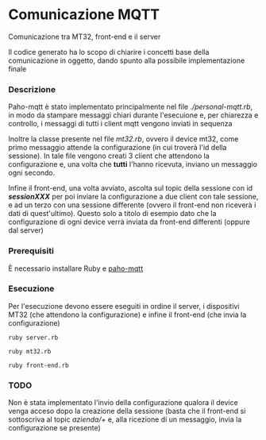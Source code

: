 # Comunicazione MQTT

Comunicazione tra MT32, front-end e il server

Il codice generato ha lo scopo di chiarire i concetti base della comunicazione in oggetto, dando spunto alla possibile implementazione finale

### Descrizione
Paho-mqtt è stato implementato principalmente nel file *./personal-mqtt.rb*, in modo da stampare messaggi chiari durante l'esecuione e, per chiarezza e controllo, i messaggi di tutti i client mqtt vengono inviati in sequenza  

Inoltre la classe presente nel file *mt32.rb*, ovvero il device mt32, come primo messaggio attende la configurazione (in cui troverà l'id della sessione). In tale file vengono creati 3 client che attendono la configurazione e, una volta che **tutti** l'hanno ricevuta, inviano un messaggio ogni secondo.

Infine il front-end, una volta avviato, ascolta sul topic della sessione con id ***sessionXXX*** per poi inviare la configurazione a due client con tale sessione, e ad un terzo con una sessione differente (ovvero il front-end non riceverà i dati di quest'ultimo). Questo solo a titolo di esempio dato che la configurazione di ogni device verrà inviata da front-end differenti (oppure dal server)

### Prerequisiti

È necessario installare Ruby e [paho-mqtt](https://github.com/RubyDevInc/paho.mqtt.ruby)  

### Esecuzione

Per l'esecuzione devono essere eseguiti in ordine il server, i dispositivi MT32 (che attendono la configurazione) e infine il front-end (che invia la configurazione)

```
ruby server.rb
```
```
ruby mt32.rb
```
```
ruby front-end.rb
```

### TODO

Non è stata implementato l'invio della configurazione qualora il device venga acceso dopo la creazione della sessione (basta che il front-end si sottoscriva al topic *azienda/+* e, alla ricezione di un messaggio, invia la configurazione se presente)